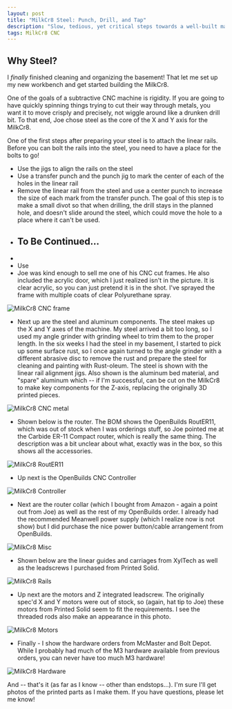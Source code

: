 ```yaml
---
layout: post
title: "MilkCr8 Steel: Punch, Drill, and Tap"
description: "Slow, tedious, yet critical steps towards a well-built machine"
tags: MilkCr8 CNC
---
```

## Why Steel?

I _finally_ finished cleaning and organizing the basement! That let me set up my new workbench and get started building the MilkCr8.

One of the goals of a subtractive CNC machine is rigidity.  If you are going to have quickly spinning things trying to cut their way through metals, you want it to move crisply and precisely, not wiggle around like a drunken drill bit.  To that end, Joe chose steel as the core of the X and Y axis for the MilkCr8.

One of the first steps after preparing your steel is to attach the linear rails.  Before you can bolt the rails into the steel, you need to have a place for the bolts to go!  

- Use the jigs to align the rails on the steel
- Use a transfer punch and the punch jig to mark the center of each of the holes in the linear rail
- Remove the linear rail from the steel and use a center punch to increase the size of each mark from the transfer punch.  The goal of this step is to make a small divot so that when drilling, the drill stays in the planned hole, and doesn't slide around the steel, which could move the hole to a place where it can't be used.
- ## To Be Continued... ##
- 
- Use 
- Joe was kind enough to sell me one of his CNC cut frames.  He also included the acrylic door, which I just realized isn't in the picture.  It is clear acrylic, so you can just pretend it is in the shot.  I've sprayed the frame with multiple coats of clear Polyurethane spray.

![MilkCr8 CNC frame](/assets/images/MilkCr8Case.jpeg)

- Next up are the steel and aluminum components.  The steel makes up the X and Y axes of the machine.  My steel arrived a bit too long, so I used my angle grinder with grinding wheel to trim them to the proper length.  In the six weeks I had the steel in my basement, I started to pick up some surface rust, so I once again turned to the angle grinder with a different abrasive disc to remove the rust and prepare the steel for cleaning and painting with Rust-oleum.  The steel is shown with the linear rail alignment jigs. Also shown is the aluminum bed material, and "spare" aluminum which -- if I'm successful, can be cut on the MilkCr8 to make key components for the Z-axis, replacing the originally 3D printed pieces.

![MilkCr8 CNC metal](/assets/images/MilkCr8_Metal.jpeg)

- Shown below is the router.  The BOM shows the OpenBuilds RoutER11, which was out of stock when I was orderings stuff, so Joe pointed me at the Carbide ER-11 Compact router, which is really the same thing.  The description was a bit unclear about what, exactly was in the box, so this shows all the accessories.

![MilkCr8 RoutER11](/assets/images/RoutER11.jpeg)

- Up next is the OpenBuilds CNC Controller

![MilkCr8 Controller](/assets/images/OpenBuildsControl.jpeg)

- Next are the router collar (which I bought from Amazon - again a point out from Joe) as well as the rest of my OpenBuilds order.  I already had the recommended Meanwell power supply (which I realize now is not show) but I did purchase the nice power button/cable arrangement from OpenBuilds.

![MilkCr8 Misc](/assets/images/RouterCollar_OpenBuildsMisc.jpeg)

- Shown below are the linear guides and carriages from XylTech as well as the leadscrews I purchased from Printed Solid.

![MilkCr8 Rails](/assets/images/LinearGuides_Leadscrews.jpeg)

- Up next are the motors and Z integrated leadscrew.  The originally spec'd X and Y motors were out of stock, so (again, hat tip to Joe) these motors from Printed Solid seem to fit the requirements. I see the threaded rods also make an appearance in this photo.

![MilkCr8 Motors](/assets/images/XY_Z_Motors.jpeg)

- Finally - I show the hardware orders from McMaster and Bolt Depot.  While I probably had much of the M3 hardware available from previous orders, you can never have too much M3 hardware!

![MilkCr8 Hardware](/assets/images/MilkCr8_Hardware.jpeg)

And -- that's it (as far as I know -- other than endstops...).  I'm sure I'll get photos of the printed parts as I make them.  If you have questions, please let me know!
